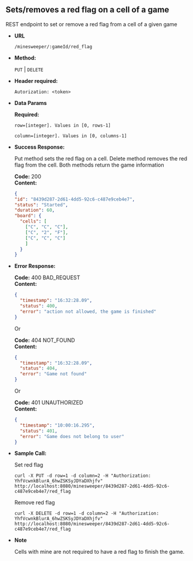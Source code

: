 **Sets/removes a red flag on a cell of a game**
----
  REST endpoint to set or remove a red flag from a cell of a given game

* **URL**

  `/minesweeper/:gameId/red_flag`

* **Method:**
  
  `PUT` | `DELETE`
  
* **Header required:**
  
  `Autorization: <token>`

* **Data Params**

  **Required:**
 
  `row=[integer]. Values in [0, rows-1]` 
 
  `column=[integer]. Values in [0, columns-1]`
  

* **Success Response:**
  
  Put method sets the red flag on a cell. Delete method removes the red flag from the cell. Both methods return the game information
  
  **Code:** 200 <br />
  **Content:**
  
  ```json 
  {
  "id": "8439d287-2d61-4dd5-92c6-c487e9ceb4e7",
  "status": "Started",
  "duration": 60,
  "board": {
    "cells": [
      ["C", "C", "C"],
      ["C", "2", "F"],
      ["C", "C", "C"]
      ]
    }
  }
  ```
 
* **Error Response:**

  **Code:** 400 BAD_REQUEST <br />
  **Content:**
  
  ```json
  {
    "timestamp": "16:32:28.09",
    "status": 400,
    "error": "action not allowed, the game is finished"
  }
  ```
  
  Or
  
  **Code:** 404 NOT_FOUND <br />
  **Content:**
  
  ```json
  {
    "timestamp": "16:32:28.09",
    "status": 404,
    "error": "Game not found"
  }
  ```

  Or
  
  **Code:** 401 UNAUTHORIZED <br />
  **Content:**
  
  ```json
  {
    "timestamp": "10:00:16.295",
    "status": 401,
    "error": "Game does not belong to user"
  }
  ```
  

* **Sample Call:**

  Set red flag
  
  ```curl -X PUT -d row=1 -d column=2 -H "Authorization: YhfVcwnkBlurA_6hwZSKSyJDYaDXhjfv" http://localhost:8080/minesweeper/8439d287-2d61-4dd5-92c6-c487e9ceb4e7/red_flag```

  Remove red flag
  
  ```curl -X DELETE -d row=1 -d column=2 -H "Authorization: YhfVcwnkBlurA_6hwZSKSyJDYaDXhjfv" http://localhost:8080/minesweeper/8439d287-2d61-4dd5-92c6-c487e9ceb4e7/red_flag```
  
* **Note**

  Cells with mine are not required to have a red flag to finish the game.
  